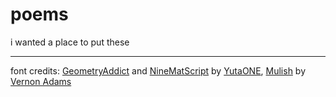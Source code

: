# poems

i wanted a place to put these

---

font credits: [GeometryAddict](https://booth.pm/en/items/3617003) and [NineMatScript](https://booth.pm/ja/items/3167242) by [YutaONE](https://yutaone.booth.pm/), [Mulish](https://fonts.google.com/specimen/Mulish) by [Vernon Adams](https://github.com/vernnobile)